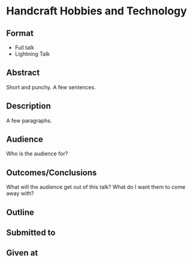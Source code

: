 # Handcraft Hobbies and Technology

## Format

* Full talk
* Lightning Talk

## Abstract
Short and punchy.  A few sentences.

## Description
A few paragraphs.

## Audience
Who is the audience for?

## Outcomes/Conclusions
What will the audience get out of this talk? What do I want them to come
away with?

## Outline


## Submitted to


## Given at